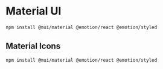 # Material UI

```bash
npm install @mui/material @emotion/react @emotion/styled
```

## Material Icons

```bash
npm install @mui/material @emotion/react @emotion/styled
```